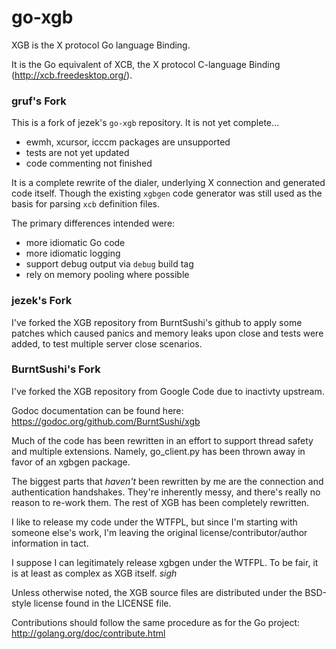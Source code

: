 # go-xgb

XGB is the X protocol Go language Binding.

It is the Go equivalent of XCB, the X protocol C-language Binding
(http://xcb.freedesktop.org/).

### gruf's Fork

This is a fork of jezek's `go-xgb` repository. It is not yet complete... 
- ewmh, xcursor, icccm packages are unsupported
- tests are not yet updated
- code commenting not finished

It is a complete rewrite of the dialer, underlying X connection and generated
code itself. Though the existing `xgbgen` code generator was still used as the
basis for parsing `xcb` definition files.

The primary differences intended were:
- more idiomatic Go code
- more idiomatic logging
- support debug output via `debug` build tag
- rely on memory pooling where possible

### jezek's Fork

I've forked the XGB repository from BurntSushi's github to apply some
patches which caused panics and memory leaks upon close and tests were added,
to test multiple server close scenarios.

### BurntSushi's Fork

I've forked the XGB repository from Google Code due to inactivty upstream.

Godoc documentation can be found here:
https://godoc.org/github.com/BurntSushi/xgb

Much of the code has been rewritten in an effort to support thread safety
and multiple extensions. Namely, go_client.py has been thrown away in favor
of an xgbgen package.

The biggest parts that *haven't* been rewritten by me are the connection and
authentication handshakes. They're inherently messy, and there's really no
reason to re-work them. The rest of XGB has been completely rewritten.

I like to release my code under the WTFPL, but since I'm starting with someone
else's work, I'm leaving the original license/contributor/author information
in tact.

I suppose I can legitimately release xgbgen under the WTFPL. To be fair, it is
at least as complex as XGB itself. *sigh*

Unless otherwise noted, the XGB source files are distributed
under the BSD-style license found in the LICENSE file.

Contributions should follow the same procedure as for the Go project:
http://golang.org/doc/contribute.html

